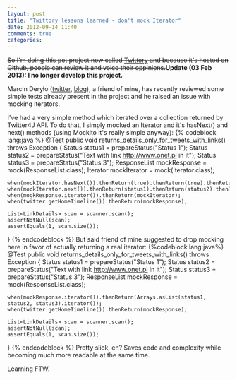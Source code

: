 ```yaml
---
layout: post
title: "Twittory lessons learned - don't mock Iterator"
date: 2012-09-14 11:40
comments: true
categories: 
---
```

~~So I'm doing this pet project now called [Twittory](https://github.com/pbuda/twittory) and because it's hosted on Github, people can review it and voice their oppinions.~~__Update (03 Feb 2013): I no longer develop this project.__

Marcin Deryło ([twitter](https://twitter.com/marcinderylo), [blog](http://marcinderylo.blogspot.com/)), a friend of mine, has recently reviewed some simple tests already present in the project and he raised an issue with mocking iterators.

I've had a very simple method which iterated over a collection returned by Twitter4J API. To do that, I simply mocked an Iterator and it's hasNext() and next() methods (using Mockito it's really simple anyway):
{% codeblock lang:java %}
@Test
public void returns_details_only_for_tweets_with_links() throws Exception {
    Status status1 = prepareStatus("Status 1");
    Status status2 = prepareStatus("Text with link http://www.onet.pl in it");
    Status status3 = prepareStatus("Status 3");
    ResponseList<Status> mockResponse = mock(ResponseList.class);
    Iterator mockIterator = mock(Iterator.class);

    when(mockIterator.hasNext()).thenReturn(true).thenReturn(true).thenReturn(true).thenReturn(false);
    when(mockIterator.next()).thenReturn(status1).thenReturn(status2).thenReturn(status3);
    when(mockResponse.iterator()).thenReturn(mockIterator);
    when(twitter.getHomeTimeline()).thenReturn(mockResponse);

    List<LinkDetails> scan = scanner.scan();
    assertNotNull(scan);
    assertEquals(1, scan.size());
}
{% endcodeblock %}
But said friend of mine suggested to drop mocking here in favor of actually returning a real iterator:
{%codeblock lang:java%}
@Test
public void returns_details_only_for_tweets_with_links() throws Exception {
    Status status1 = prepareStatus("Status 1");
    Status status2 = prepareStatus("Text with link http://www.onet.pl in it");
    Status status3 = prepareStatus("Status 3");
    ResponseList<Status> mockResponse = mock(ResponseList.class);

    when(mockResponse.iterator()).thenReturn(Arrays.asList(status1, status2, status3).iterator());
    when(twitter.getHomeTimeline()).thenReturn(mockResponse);

    List<LinkDetails> scan = scanner.scan();
    assertNotNull(scan);
    assertEquals(1, scan.size());
}
{% endcodeblock %}
Pretty slick, eh? Saves code and complexity while becoming much more readable at the same time.

Learning FTW.